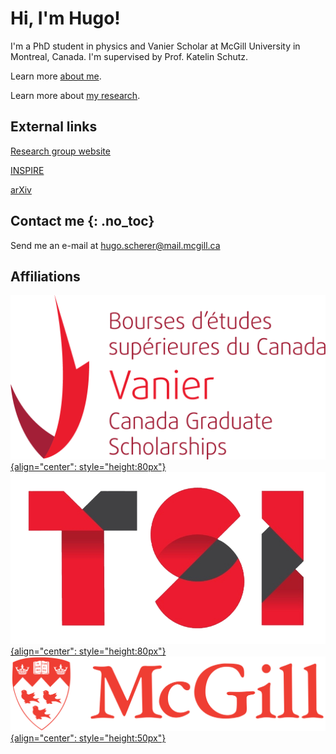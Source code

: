 <!-- ![Hugo Schérer](img/NSERC_Scherer_Hugo.jpg){align="right": style="float:right;height:300px"} -->


# Hi, I'm Hugo!

I'm a PhD student in physics and Vanier Scholar at McGill University in Montreal, Canada. I'm supervised by Prof. Katelin Schutz.

Learn more [about me](about/index.md).

Learn more about [my research](research/index.md).

## External links

[Research group website](https://katelinschutz.com/group)

[INSPIRE](https://inspirehep.net/authors/2050860)

[arXiv](https://arxiv.org/a/scherer_h_1.html)

## Contact me {: .no_toc}

Send me an e-mail at [hugo.scherer@mail.mcgill.ca](mailto:hugo.scherer@mail.mcgill.ca)

## Affiliations

[![Vanier](img/logo_vanier.png){align="center": style="height:80px"}](https://vanier.gc.ca/en/home-accueil.html) &nbsp; &nbsp; &nbsp; &nbsp; &nbsp;
[![TSI](img/logo_TSI.png){align="center": style="height:80px"}](https://tsi.mcgill.ca/)  &nbsp; &nbsp; &nbsp; &nbsp; &nbsp;
[![TSI](img/logo_McGill.png){align="center": style="height:50px"}](https://www.physics.mcgill.ca/)

